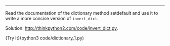 --------------

Read the documentation of the dictionary method <span>setdefault</span> and use it to write a more concise version of `invert_dict`. 

Solution: <http://thinkpython2.com/code/invert_dict.py>.

{Try It}(python3 code/dictionary_1.py)